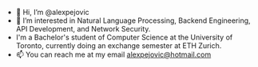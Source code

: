 - 👋 Hi, I’m @alexpejovic
- 👀 I’m interested in Natural Language Processing, Backend Engineering, API Development, and Network Security.
- I'm a Bachelor's student of Computer Science at the University of Toronto, currently doing an exchange semester at ETH Zurich.
- 📫 You can reach me at my email alexpejovic@hotmail.com
